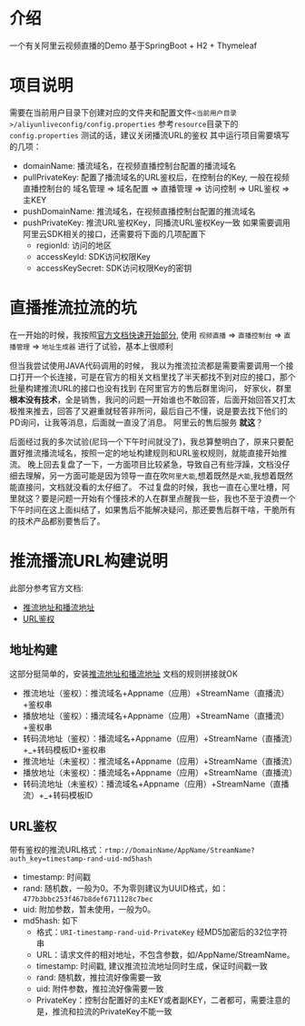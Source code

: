 # 介绍
一个有关阿里云视频直播的Demo
基于SpringBoot + H2 + Thymeleaf

# 项目说明
需要在当前用户目录下创建对应的文件夹和配置文件`<当前用户目录>/aliyunliveconfig/config.properties`
参考`resource`目录下的`config.properties`
测试的话，建议关闭播流URL的鉴权
其中运行项目需要填写的几项：
- domainName: 播流域名，在视频直播控制台配置的播流域名
- pullPrivateKey: 配置了播流域名的URL鉴权后，在控制台的Key, 一般在视频直播控制台的 域名管理 => 域名配置 => 直播管理 => 访问控制 => URL鉴权 => 主KEY
- pushDomainName: 推流域名，在视频直播控制台配置的推流域名
- pushPrivateKey: 推流URL鉴权Key，同播流URL鉴权Key一致
如果需要调用阿里云SDK相关的接口，还需要将下面的几项配置下
  - regionId: 访问的地区
  - accessKeyId: SDK访问权限Key
  - accessKeySecret: SDK访问权限Key的密钥


# 直播推流拉流的坑
在一开始的时候，我按照[官方文档快速开始部分](https://help.aliyun.com/document_detail/198676.html?spm=a2c4g.11186623.6.573.30865f12Vr10W5),
使用 `视频直播` => `直播控制台` => `直播管理` => `地址生成器` 进行了试验，基本上很顺利

但当我尝试使用JAVA代码调用的时候，
我以为推流拉流都是需要需要调用一个接口打开一个长连接，可是在官方的相关文档里找了半天都找不到对应的接口，那个批量构建推流URL的接口也没有找到
在阿里官方的售后群里询问，
好家伙，群里**根本没有技术**，全是销售，我问的问题一开始谁也不敢回答，后面开始回答又打太极推来推去，回答了又避重就轻答非所问，最后自己不懂，说是要去找下他们的PD询问，让我等消息，后面就一直没了消息。
阿里云的售后服务 **就这**？

后面经过我的多次试验(尼玛一个下午时间就没了)，我总算整明白了，原来只要配置好推流播流域名，按照一定的地址构建规则和URL鉴权规则，就能直接开始推流。
晚上回去复盘了一下，一方面项目比较紧急，导致自己有些浮躁，文档没仔细去理解，另一方面可能是因为领导一直在吹`阿里大能`,想着既然是`大能`,我想着既然能直接问，文档就没看的太仔细了。
不过复盘的时候，我也一直在心里吐槽，阿里就这？要是问题一开始有个懂技术的人在群里点醒我一些，我也不至于浪费一个下午时间在这上面纠结了，如果售后不能解决疑问，那还要售后群干啥，干脆所有的技术产品都别要售后了。

# 推流播流URL构建说明
此部分参考官方文档: 
- [推流地址和播流地址](https://help.aliyun.com/document_detail/199339.htm?spm=a2c4g.11186623.2.9.688133e3pDhrrk#concept-2010579)
- [URL鉴权](https://help.aliyun.com/document_detail/199349.htm?spm=a2c4g.11186623.2.4.30865f12CQJxON#concept-2011551)

## 地址构建
这部分挺简单的，安装[推流地址和播流地址](https://help.aliyun.com/document_detail/199339.htm?spm=a2c4g.11186623.2.9.688133e3pDhrrk#concept-2010579)
文档的规则拼接就OK
- 推流地址（鉴权）：推流域名+Appname（应用）+StreamName（直播流）+鉴权串
- 播放地址（鉴权）：播流域名+Appname（应用）+StreamName（直播流）+鉴权串
- 转码流地址（鉴权）：播流域名+Appname（应用）+StreamName（直播流）+_+转码模板ID+鉴权串
- 推流地址（未鉴权）：推流域名+Appname（应用）+StreamName（直播流）
- 播放地址（未鉴权）：播流域名+Appname（应用）+StreamName（直播流）
- 转码流地址（未鉴权）：播流域名+Appname（应用）+StreamName（直播流）+_+转码模板ID

## URL鉴权
带有鉴权的推流URL格式：`rtmp://DomainName/AppName/StreamName?auth_key=timestamp-rand-uid-md5hash`
- timestamp: 时间戳
- rand: 随机数，一般为0。不为零则建议为UUID格式，如：`477b3bbc253f467b8def6711128c7bec`
- uid: 附加参数，暂未使用，一般为0。
- md5hash: 如下
    - 格式：`URI-timestamp-rand-uid-PrivateKey` 经MD5加密后的32位字符串
    - URL：请求文件的相对地址，不包含参数，如/AppName/StreamName。
    - timestamp: 时间戳, 建议推流拉流地址同时生成，保证时间戳一致
    - rand: 随机数，推拉流好像需要一致
    - uid: 附件参数，推拉流好像需要一致
    - PrivateKey：控制台配置好的主KEY或者副KEY，二者都可，需要注意的是，推流和拉流的PrivateKey不能一致

